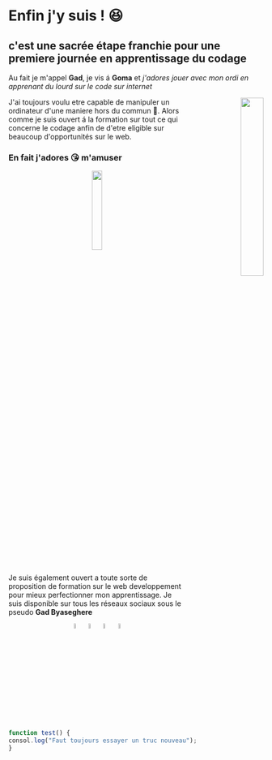 # Enfin j'y suis ! :satisfied:
## c'est une sacrée étape franchie pour une premiere journée en apprentissage du codage 

Au fait je m'appel **Gad**, je vis á **Goma** et *j'adores jouer avec mon ordi en apprenant du lourd sur le code sur internet*
<p align="right">
  <img align="right" width="30%" src="https://encrypted-tbn0.gstatic.com/images?q=tbn:ANd9GcS68ipJXJ9C0b30qKVF11BDbo3d1cfJmbKbhw&usqp=CAU" />
</p>

J'ai toujours voulu etre capable de manipuler un ordinateur d'une maniere hors du commun :muscle:. Alors comme je suis ouvert á la formation sur tout ce qui concerne le codage anfin de d'etre eligible sur beaucoup d'opportunités sur le web.
  
### En fait j'adores :kissing_heart: m'amuser 
 <p align="center">
   <img align="center" width="20%" src="https://media.giphy.com/media/3o6fJ5z2bgCLBshZUA/giphy.gif" />
</p>

Je suis également ouvert a toute sorte de proposition de formation sur le web developpement pour mieux perfectionner mon apprentissage. Je suis disponible sur tous les réseaux sociaux sous le pseudo **Gad Byaseghere** 
<p align="center">
  <img align="center" width="5%" src="https://pic.clubic.com/v1/images/1504188/raw" />
  <img align="center" width="5%" src="https://play-lh.googleusercontent.com/wIf3HtczQDjHzHuu7vezhqNs0zXAG85F7VmP7nhsTxO3OHegrVXlqIh_DWBYi86FTIGk" />
  <img align="center" width="5%" src="https://cdn-icons-png.flaticon.com/512/174/174855.png" />
  <img align="center" width="5%" src="https://upload.wikimedia.org/wikipedia/commons/thumb/8/82/Telegram_logo.svg/2048px-Telegram_logo.svg.png" />
</p>

```javascript
function test() {
consol.log("Faut toujours essayer un truc nouveau");
}
```
